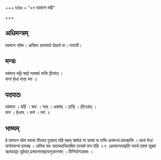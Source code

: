 +++
title = "०९ पवमान महि"

+++
## अधिमन्त्रम्
पवमानः सोमः। असितः काश्यपो देवलो वा। गायत्री।

## मन्त्रः
पव॑मान॒ महि॒ श्रवो॒ गामश्वं॑ रासि वी॒रव॑त् ।  
सना॑ मे॒धां सना॒ स्वः॑ ॥

## पदपाठः
पव॑मान । महि॑ । श्रवः॑ । गाम् । अश्व॑म् । रा॒सि॒ । वी॒रऽव॑त् ।  
सन॑ । मे॒धाम् । सन॑ । स्वः॑ ॥

## भाष्यम्
हे पवमान सोम यस्त्वं वीरवत् पुत्रवत् महि महत् श्रवोन्नं गां चाश्वं च रासि अस्मभ्यं प्रयच्छसि । सत्वं मेधां सनोस्मभ्यं प्रयच्छ । अपिच स्वः यदस्मदभिलषितं तत्सर्वं सन देहि ॥ ९ ॥प्रस्वानासइति नवर्चं दशमं सूक्तं ऋष्याद्याः पूर्ववत् प्रस्वानासइत्यनुक्रान्तम् । विनियोगउक्तः ।